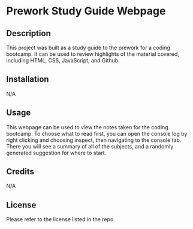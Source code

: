 # Prework Study Guide Webpage

## Description

This project was built as a study guide to the prework for a coding bootcamp. It can be used to review highlights of the material covered, including HTML, CSS, JavaScript, and Github. 

## Installation

N/A

## Usage

This webpage can be used to view the notes taken for the coding bootcamp. To choose what to read first, you can open the console log by right clicking and choosing inspect, then navigating to the console tab. There you will see a summary of all of the subjects, and a randomly generated suggestion for where to start. 

## Credits

N/A

## License

Please refer to the license listed in the repo